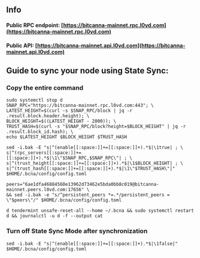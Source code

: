 ## Info
#### Public RPC endpoint: [https://bitcanna-mainnet.rpc.l0vd.com](https://bitcanna-mainnet.rpc.l0vd.com)
#### Public API: [https://bitcanna-mainnet.api.l0vd.com](https://bitcanna-mainnet.api.l0vd.com)

## Guide to sync your node using State Sync:

### Copy the entire command
```
sudo systemctl stop d
SNAP_RPC="https://bitcanna-mainnet.rpc.l0vd.com:443"; \
LATEST_HEIGHT=$(curl -s $SNAP_RPC/block | jq -r .result.block.header.height); \
BLOCK_HEIGHT=$((LATEST_HEIGHT - 2000)); \
TRUST_HASH=$(curl -s "$SNAP_RPC/block?height=$BLOCK_HEIGHT" | jq -r .result.block_id.hash); \
echo $LATEST_HEIGHT $BLOCK_HEIGHT $TRUST_HASH

sed -i.bak -E "s|^(enable[[:space:]]+=[[:space:]]+).*$|\1true| ; \
s|^(rpc_servers[[:space:]]+=[[:space:]]+).*$|\1\"$SNAP_RPC,$SNAP_RPC\"| ; \
s|^(trust_height[[:space:]]+=[[:space:]]+).*$|\1$BLOCK_HEIGHT| ; \
s|^(trust_hash[[:space:]]+=[[:space:]]+).*$|\1\"$TRUST_HASH\"|" $HOME/.bcna/config/config.toml

peers="6ae1dfa46884560e13962d73462e5bda0bb8c019@bitcanna-mainnet.peers.l0vd.com:17656" \
&& sed -i.bak -e "s/^persistent_peers *=.*/persistent_peers = \"$peers\"/" $HOME/.bcna/config/config.toml 

d tendermint unsafe-reset-all --home ~/.bcna && sudo systemctl restart d && journalctl -u d -f --output cat
```

### Turn off State Sync Mode after synchronization
```
sed -i.bak -E "s|^(enable[[:space:]]+=[[:space:]]+).*$|\1false|" $HOME/.bcna/config/config.toml
```
